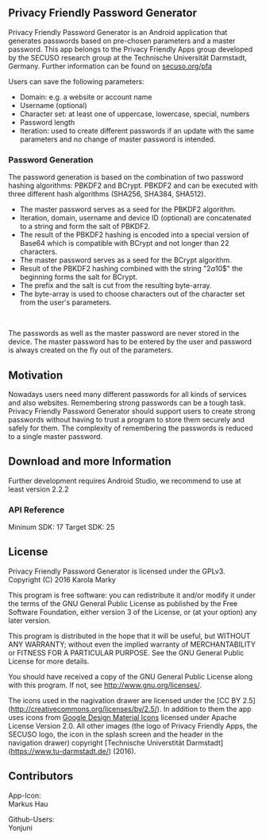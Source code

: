 ## Privacy Friendly Password Generator

Privacy Friendly Password Generator is an Android application that generates passwords based on pre-chosen parameters and a master password.
This app belongs to the Privacy Friendly Apps group developed by the SECUSO research group at the Technische Universität Darmstadt, Germany. Further information can be found on [secuso.org/pfa](https://secuso.org/pfa)<br />

Users can save the following parameters: <br />
* Domain: e.g. a website or account name 
* Username (optional) 
* Character set: at least one of uppercase, lowercase, special, numbers
* Password length
* Iteration: used to create different passwords if an update with the same parameters and no change of master password is intended.  <br />

### Password Generation

The password generation is based on the combination of two password hashing algorithms: PBKDF2 and BCrypt. PBKDF2 and can be executed with three different hash algorithms (SHA256, SHA384, SHA512). <br />
* The master password serves as a seed for the PBKDF2 algorithm.
* Iteration, domain, username and device ID (optional) are concatenated to a string and form the salt of PBKDF2. 
* The result of the PBKDF2 hashing is encoded into a special version of Base64 which is compatible with BCrypt and not longer than 22 characters.
* The master password serves as a seed for the BCrypt algorithm.
* Result of the PBKDF2 hashing combined with the string "$2a$10$" the beginning forms the salt for BCrypt.
* The prefix and the salt is cut from the resulting byte-array.
* The byte-array is used to choose characters out of the character set from the user's parameters. 
<br />

The passwords as well as the master password are never stored in the device. The master password has to be entered by the user and password is always created on the fly out of the parameters. 

## Motivation

Nowadays users need many different passwords for all kinds of services and also websites. Remembering strong passwords can be a tough task.  <br />
Privacy Friendly Password Generator should support users to create strong passwords without having to trust a program to store them securely and safely for them. The complexity of remembering the passwords is reduced to a single master password. 

## Download and more Information

Further development requires Android Studio, we recommend to use at least version 2.2.2
 
### API Reference

Mininum SDK: 17
Target SDK: 25 

## License

Privacy Friendly Password Generator is licensed under the GPLv3.
Copyright (C) 2016  Karola Marky

This program is free software: you can redistribute it and/or modify
it under the terms of the GNU General Public License as published by
the Free Software Foundation, either version 3 of the License, or
(at your option) any later version.

This program is distributed in the hope that it will be useful,
but WITHOUT ANY WARRANTY; without even the implied warranty of
MERCHANTABILITY or FITNESS FOR A PARTICULAR PURPOSE.  See the
GNU General Public License for more details.

You should have received a copy of the GNU General Public License
along with this program. If not, see <http://www.gnu.org/licenses/>.

The icons used in the nagivation drawer are licensed under the [CC BY 2.5] (http://creativecommons.org/licenses/by/2.5/). In addition to them the app uses icons from [Google Design Material Icons](https://design.google.com/icons/index.html) licensed under Apache License Version 2.0. All other images (the logo of Privacy Friendly Apps, the SECUSO logo, the icon in the splash screen and the header in the navigation drawer) copyright [Technische Universtität Darmstadt] (https://www.tu-darmstadt.de/) (2016).

## Contributors

App-Icon: <br />
Markus Hau<br />

Github-Users: <br />
Yonjuni






